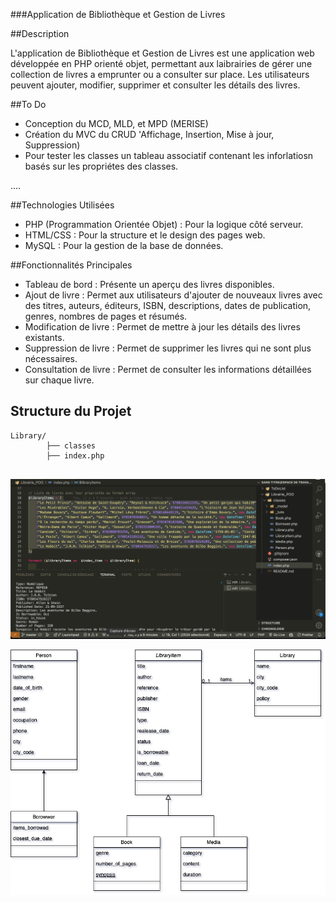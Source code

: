 ###Application de Bibliothèque et Gestion de Livres

##Description

L'application de Bibliothèque et Gestion de Livres est une application web développée en PHP orienté objet, permettant aux laibrairies de gérer une collection de livres a emprunter ou a consulter sur place. Les utilisateurs peuvent ajouter, modifier, supprimer et consulter les détails des livres.

##To Do
- Conception du MCD, MLD, et MPD (MERISE)
- Création du MVC du CRUD 'Affichage, Insertion, Mise à jour, Suppression)
- Pour tester les classes un tableau associatif contenant les inforlatiosn basés sur les propriétes des classes. 

....

##Technologies Utilisées
- PHP (Programmation Orientée Objet) : Pour la logique côté serveur.
- HTML/CSS : Pour la structure et le design des pages web.
- MySQL : Pour la gestion de la base de données.

##Fonctionnalités Principales
- Tableau de bord : Présente un aperçu des livres disponibles.
- Ajout de livre : Permet aux utilisateurs d'ajouter de nouveaux livres avec des titres, auteurs, éditeurs, ISBN, descriptions, dates de publication, genres, nombres de pages et résumés.
- Modification de livre : Permet de mettre à jour les détails des livres existants.
- Suppression de livre : Permet de supprimer les livres qui ne sont plus nécessaires.
- Consultation de livre : Permet de consulter les informations détaillées sur chaque livre.

## Structure du Projet
```
Library/
        ├── classes
        ├── index.php
      
```
<img alt="capture animé " src="classes/_model/library_Poo.png"> </img>

<img alt="capture animé " src="classes/_model/library.png"> </img>
